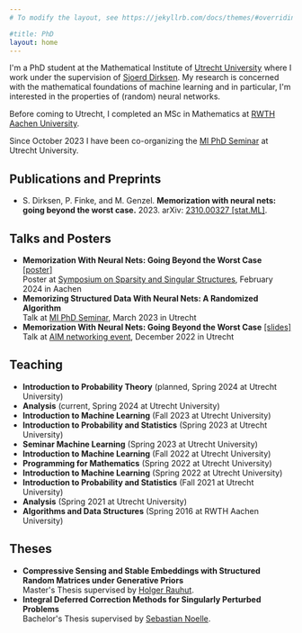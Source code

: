 ```yaml
---
# To modify the layout, see https://jekyllrb.com/docs/themes/#overriding-theme-defaults

#title: PhD
layout: home
---
```


I'm a PhD student at the Mathematical Institute of [Utrecht University][UU] where I work under the supervision of [Sjoerd Dirksen][Sjoerd Dirksen]. My research is concerned with the mathematical foundations of machine learning and in particular, I'm interested in the properties of (random) neural networks.

Before coming to Utrecht, I completed an MSc in Mathematics at [RWTH Aachen University][RWTH].

Since October 2023 I have been co-organizing the [MI PhD Seminar][UU MI PhD Seminar] at Utrecht University.


## Publications and Preprints

- S. Dirksen, P. Finke, and M. Genzel. **Memorization with neural nets: going beyond the worst case.** 2023. arXiv: [2310.00327 \[stat.ML\]](https://arxiv.org/abs/2310.00327).

## Talks and Posters

- **Memorization With Neural Nets: Going Beyond the Worst Case** [\[poster\]](files/2024-02_memorization_poster.pdf)\
Poster at [Symposium on Sparsity and Singular Structures][Symposium on Sparsity and Singular Structures], February 2024 in Aachen
- **Memorizing Structured Data With Neural Nets: A Randomized Algorithm**\
Talk at [MI PhD Seminar][UU MI PhD Seminar], March 2023 in Utrecht
- **Memorization With Neural Nets: Going Beyond the Worst Case** [\[slides\]](files/2022-12_aim.pdf)\
Talk at [AIM networking event][AIM], December 2022 in Utrecht


## Teaching

- **Introduction to Probability Theory** (planned, Spring 2024 at Utrecht University)
- **Analysis** (current, Spring 2024 at Utrecht University)
- **Introduction to Machine Learning** (Fall 2023 at Utrecht University)
- **Introduction to Probability and Statistics** (Spring 2023 at Utrecht University)
- **Seminar Machine Learning** (Spring 2023 at Utrecht University)
- **Introduction to Machine Learning** (Fall 2022 at Utrecht University)
- **Programming for Mathematics** (Spring 2022 at Utrecht University)
- **Introduction to Machine Learning** (Spring 2022 at Utrecht University)
- **Introduction to Probability and Statistics** (Fall 2021 at Utrecht University)
- **Analysis** (Spring 2021 at Utrecht University)
- **Algorithms and Data Structures** (Spring 2016 at RWTH Aachen University)


## Theses

- **Compressive Sensing and Stable Embeddings with Structured Random Matrices under Generative Priors**\
Master's Thesis supervised by [Holger Rauhut][Holger Rauhut].
- **Integral Deferred Correction Methods for Singularly Perturbed Problems**\
Bachelor's Thesis supervised by [Sebastian Noelle][Sebastian Noelle].



[UU]: https://www.uu.nl/
[RWTH]: https://www.rwth-aachen.de/

[AIM]: https://aimath.nl/
[Symposium on Sparsity and Singular Structures]: https://sfb1481.rwth-aachen.de/symposium24
[UU MI PhD Seminar]: https://sites.google.com/view/marcurcoiranzo/seminars/mi-utrecht-phd-seminar

[Sjoerd Dirksen]: https://www.uu.nl/medewerkers/SDirksen
[Holger Rauhut]: https://www.mathc.rwth-aachen.de/en/~rauhut/home
[Sebastian Noelle]: https://www.igpm.rwth-aachen.de/team/noelle
